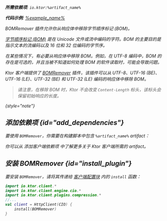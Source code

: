 [//]: # (title: BOM 移除器)

<var name="artifact_name" value="ktor-client-bom-remover"/>
<primary-label ref="client-plugin"/>

<tldr>
<p>
<b>所需依赖项</b>: <code>io.ktor:%artifact_name%</code>
</p>
<var name="example_name" value="client-bom-remover"/>
<p>
    <b>代码示例</b>:
    <a href="https://github.com/ktorio/ktor-documentation/tree/%ktor_version%/codeSnippets/snippets/%example_name%">
        %example_name%
    </a>
</p>
</tldr>

<link-summary>
BOMRemover 插件允许你从响应体中移除字节顺序标记 (BOM)。
</link-summary>

[字节顺序标记 (BOM)](https://en.wikipedia.org/wiki/Byte_order_mark) 是在 Unicode 文件或流中编码的字符。BOM 的主要目的是指示文本的流编码以及 16 位和 32 位编码的字节序。

在某些情况下，有必要从响应体中移除 BOM。例如，在 UTF-8 编码中，BOM 的存在是可选的，并且当被不知道如何处理 BOM 的软件读取时，可能会导致问题。

Ktor 客户端提供了 [BOMRemover](https://api.ktor.io/ktor-client/ktor-client-plugins/ktor-client-bom-remover/io.ktor.client.plugins.bomremover/index.html) 插件，该插件可以从 UTF-8、UTF-16 (BE)、UTF-16 (LE)、UTF-32 (BE) 和 UTF-32 (LE) 编码的响应体中移除 BOM。

> 请注意，在移除 BOM 时，Ktor 不会改变 `Content-Length` 标头，该标头会保留初始响应的长度。
>
{style="note"}

## 添加依赖项 {id="add_dependencies"}

要使用 `BOMRemover`，你需要在构建脚本中包含 `%artifact_name%` artifact：

<Tabs group="languages">
    <TabItem title="Gradle (Kotlin)" group-key="kotlin">
        <code-block lang="Kotlin" code="            implementation(&quot;io.ktor:%artifact_name%:$ktor_version&quot;)"/>
    </TabItem>
    <TabItem title="Gradle (Groovy)" group-key="groovy">
        <code-block lang="Groovy" code="            implementation &quot;io.ktor:%artifact_name%:$ktor_version&quot;"/>
    </TabItem>
    <TabItem title="Maven" group-key="maven">
        <code-block lang="XML" code="            &lt;dependency&gt;&#10;                &lt;groupId&gt;io.ktor&lt;/groupId&gt;&#10;                &lt;artifactId&gt;%artifact_name%-jvm&lt;/artifactId&gt;&#10;                &lt;version&gt;${ktor_version}&lt;/version&gt;&#10;            &lt;/dependency&gt;"/>
    </TabItem>
</Tabs>
<p>
    你可以从 <Links href="/ktor/client-dependencies" summary="了解如何向现有项目添加客户端依赖项。">添加客户端依赖项</Links> 中了解更多关于 Ktor 客户端所需的 artifact。
</p>

## 安装 BOMRemover {id="install_plugin"}

要安装 `BOMRemover`，请将其传递给 [客户端配置块](client-create-and-configure.md#configure-client) 内的 `install` 函数：

```kotlin
import io.ktor.client.*
import io.ktor.client.engine.cio.*
import io.ktor.client.plugins.compression.*
//...
val client = HttpClient(CIO) {
    install(BOMRemover)
}